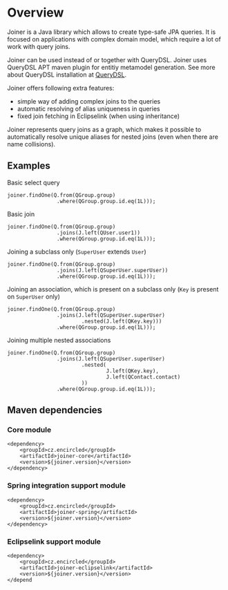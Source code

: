# Overview

Joiner is a Java library which allows to create type-safe JPA queries. It is focused on applications with complex domain model, which require a lot of work with query joins.   

Joiner can be used instead of or together with QueryDSL. Joiner uses QueryDSL APT maven plugin for entitiy metamodel generation. See more about QueryDSL installation at [QueryDSL](http://www.querydsl.com/static/querydsl/latest/reference/html/ch02.html#jpa_integration).

Joiner offers following extra features:
* simple way of adding complex joins to the queries
* automatic resolving of alias uniqueness in queries
* fixed join fetching in Eclipselink (when using inheritance)

Joiner represents query joins as a graph, which makes it possible to automatically resolve unique aliases for nested joins (even when there are name collisions).

## Examples

Basic select query
```
joiner.findOne(Q.from(QGroup.group)
                .where(QGroup.group.id.eq(1L)));
```

Basic join
```
joiner.findOne(Q.from(QGroup.group)
                .joins(J.left(QUser.user1))
                .where(QGroup.group.id.eq(1L)));
```

Joining a subclass only (`SuperUser` extends `User`)
```
joiner.findOne(Q.from(QGroup.group)
                .joins(J.left(QSuperUser.superUser))
                .where(QGroup.group.id.eq(1L)));
```

Joining an association, which is present on a subclass only (`Key` is present on `SuperUser` only)
```
joiner.findOne(Q.from(QGroup.group)
                .joins(J.left(QSuperUser.superUser)
                        .nested(J.left(QKey.key)))
                .where(QGroup.group.id.eq(1L)));
```

Joining multiple nested associations
```
joiner.findOne(Q.from(QGroup.group)
                .joins(J.left(QSuperUser.superUser)
                        .nested(
                                J.left(QKey.key),
                                J.left(QContact.contact)
                        ))
                .where(QGroup.group.id.eq(1L)));
```

## Maven dependencies  

### Core module
```
<dependency>
    <groupId>cz.encircled</groupId>
    <artifactId>joiner-core</artifactId>
    <version>${joiner.version}</version>
</dependency>
```

### Spring integration support module
```
<dependency>
    <groupId>cz.encircled</groupId>
    <artifactId>joiner-spring</artifactId>
    <version>${joiner.version}</version>
</dependency>
```

### Eclipselink support module
```
<dependency>
    <groupId>cz.encircled</groupId>
    <artifactId>joiner-eclipselink</artifactId>
    <version>${joiner.version}</version>
</depend
